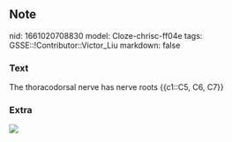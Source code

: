 ## Note
nid: 1661020708830
model: Cloze-chrisc-ff04e
tags: GSSE::!Contributor::Victor_Liu
markdown: false

### Text
The thoracodorsal nerve has nerve roots {{c1::C5, C6, C7}}

### Extra
<img src="paste-d0b8977da8a0a2a803a4d5c2ef31ab1d37467f3d.jpg">
